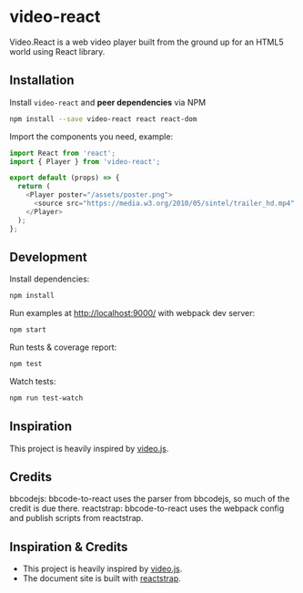 
# video-react

Video.React is a web video player built from the ground up for an HTML5 world using React library.

## Installation

Install `video-react` and __peer dependencies__ via NPM

```sh
npm install --save video-react react react-dom
```

Import the components you need, example:

```js
import React from 'react';
import { Player } from 'video-react';

export default (props) => {
  return (
    <Player poster="/assets/poster.png">
      <source src="https://media.w3.org/2010/05/sintel/trailer_hd.mp4" />
    </Player>
  );
};
```

## Development

Install dependencies:

```sh
npm install
```

Run examples at [http://localhost:9000/](http://localhost:9000/) with webpack dev server:

```sh
npm start
```

Run tests & coverage report:

```sh
npm test
```

Watch tests:

```sh
npm run test-watch
```

## Inspiration

This project is heavily inspired by [video.js](http://www.videojs.com).

## Credits
 bbcodejs: bbcode-to-react uses the parser from bbcodejs, so much of the credit is due there.
 reactstrap: bbcode-to-react uses the webpack config and publish scripts from reactstrap.
 
 ## Inspiration & Credits
 
 * This project is heavily inspired by [video.js](http://www.videojs.com).
 * The document site is built with [reactstrap](https://github.com/reactstrap/reactstrap).
